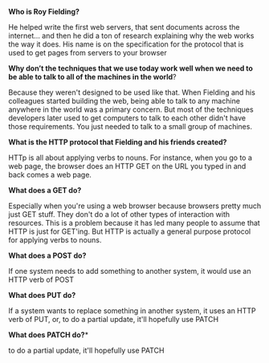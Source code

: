 **Who is Roy Fielding?**

He helped write the first web servers, that sent documents across the internet… and then he did a ton of research explaining why the web works the way it does. His name is on the specification for the protocol that is used to get pages from servers to your browser

**Why don’t the techniques that we use today work well when we need to be able to talk to all of the machines in the world**?

Because they weren't designed to be used like that. When Fielding and his colleagues started building the web, being able to talk to any machine anywhere in the world was a primary concern. But most of the techniques developers later used to get computers to talk to each other didn't have those requirements. You just needed to talk to a small group of machines.

**What is the HTTP protocol that Fielding and his friends created?**

HTTp is all about applying verbs to nouns. For instance, when you go to a web page, the browser does an HTTP GET on the URL you typed in and back comes a web page.

**What does a GET do?**

Especially when you're using a web browser because browsers pretty much just GET stuff. They don't do a lot of other types of interaction with resources. This is a problem because it has led many people to assume that HTTP is just for GET'ing. But HTTP is actually a general purpose protocol for applying verbs to nouns.

**What does a POST do?**

If one system needs to add something to another system, it would use an HTTP verb of POST

**What does PUT do?**

If a system wants to replace something in another system, it uses an HTTP verb of PUT, or, to do a partial update, it'll hopefully use PATCH

**What does PATCH do?***

to do a partial update, it'll hopefully use PATCH
